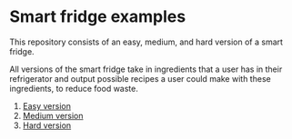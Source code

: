 # Smart fridge examples
This repository consists of an easy, medium, and hard version of a smart fridge. 

All versions of the smart fridge take in ingredients that a user has in their refrigerator and output possible recipes a user could make with these ingredients, to reduce food waste.

1. [Easy version](https://github.com/ceh-2000/smart-fridge-examples/tree/main/easy-smart-fridge)
2. [Medium version]()
3. [Hard version]()
